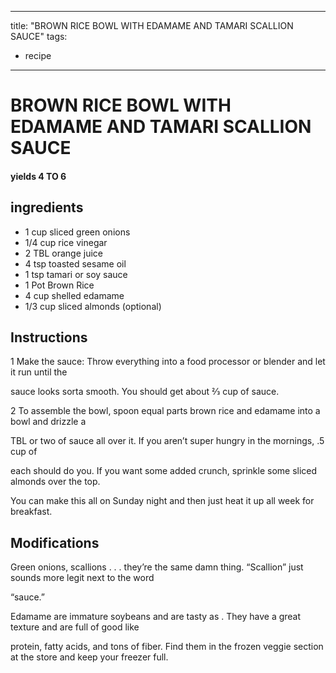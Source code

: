 
---
title: "BROWN RICE BOWL WITH EDAMAME AND TAMARI SCALLION SAUCE"
tags:
  - recipe
---
# BROWN RICE BOWL WITH EDAMAME AND TAMARI SCALLION SAUCE



#### yields  4 TO 6


## ingredients
* 1 cup sliced green onions 
* 1/4 cup rice vinegar 
* 2 TBL orange juice 
* 4 tsp toasted sesame oil 
* 1 tsp tamari or soy sauce 
* 1 Pot Brown Rice 
* 4 cup shelled edamame 
* 1/3 cup sliced almonds (optional)



## Instructions
1 Make the sauce: Throw everything into a food processor or blender and let it run until the

sauce looks sorta smooth. You should get about 2⁄3 cup of sauce.

2 To assemble the bowl, spoon equal parts brown rice and edamame into a bowl and drizzle a

TBL or two of sauce all over it. If you aren’t super hungry in the mornings, .5 cup of

each should do you. If you want some added crunch, sprinkle some sliced almonds over the top.

You can make this    all on Sunday night and then just heat it up all week for breakfast.



## Modifications
Green onions, scallions . . . they’re the same damn thing. “Scallion” just sounds more legit next to the word

“sauce.”

 Edamame are immature soybeans and are tasty as  . They have a great texture and are full of good    like

protein, fatty acids, and tons of fiber. Find them in the frozen veggie section at the store and keep your freezer full.




